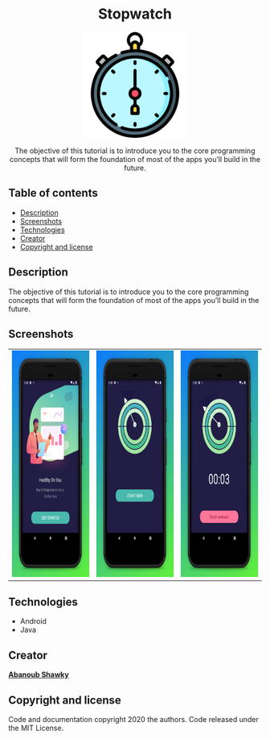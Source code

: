 <h1 align="center">Stopwatch</h1>
<p align="center">
 <img width="210" height="210" src="https://github.com/Abanoub-Showky/Stopwatch/blob/master/app/src/main/res/drawable-v24/time.png"/>
</p> 

<p align="center">
  The objective of this tutorial is to introduce you to the core programming concepts that will form the foundation of most of the apps   you’ll build in the future.
</p>


## Table of contents
- [Description](#description)
- [Screenshots](#screenshots)
- [Technologies](#technologies)
- [Creator](#creator)
- [Copyright and license](#copyright-and-license)

## Description
<p>
  The objective of this tutorial is to introduce you to the core programming concepts that will form the foundation of most of the apps   you’ll build in the future.
</p>
  

## Screenshots
<p align="center">
<table align="center">
    <tr align="center">
      <td>
            <img src="https://github.com/Abanoub-Showky/Stopwatch/blob/master/app/src/main/res/drawable-v24/screen2.jpg"                             title="source: imgur.com" height="450"/>
             </td>
       <td>
            <img src="https://github.com/Abanoub-Showky/Stopwatch/blob/master/app/src/main/res/drawable-v24/screen3.jpg"                             title="source: imgur.com" height="450"/>
       </td>
       <td>
            <img src="https://github.com/Abanoub-Showky/Stopwatch/blob/master/app/src/main/res/drawable-v24/screen1.jpg"                             title="source: imgur.com" height="450"/>
      </td>
   </tr>
</table>
</p>

## Technologies
* Android
* Java


## Creator
[**Abanoub Shawky**](https://github.com/Abanoub-Showky)


## Copyright and license

Code and documentation copyright 2020 the authors. Code released under the MIT License.

